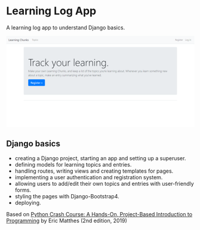 # Learning Log App

A learning log app to understand Django basics.

<p align="center">
    <img src="screenshot.png">
</p>

## Django basics

- creating a Django project, starting an app and setting up a superuser.
- defining models for learning topics and entries.
- handling routes, writing views and creating templates for pages.
- implementing a user authentication and registration system.
- allowing users to add/edit their own topics and entries with user-friendly forms.
- styling the pages with Django-Bootstrap4.
- deploying.

Based on [Python Crash Course: A Hands-On, Project-Based Introduction to Programming](https://www.amazon.com/Python-Crash-Course-2nd-Edition/dp/1593279280) by Eric Matthes (2nd edition, 2019)
